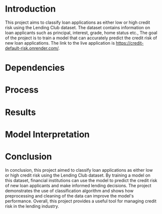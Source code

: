 # Introduction
This project aims to classify loan applications as either low or high credit risk using the Lending Club dataset. The dataset contains information on loan applicants such as principal, interest, grade, home status etc., The goal of the project is to train a model that can accurately predict the credit risk of new loan applications.
The link to the live application is https://credit-default-risk.onrender.com/.

# Dependencies

# Process

# Results

# Model Interpretation

# Conclusion
In conclusion, this project aimed to classify loan applications as either low or high credit risk using the Lending Club dataset. By training a model on this dataset, financial institutions can use the model to predict the credit risk of new loan applicants and make informed lending decisions. The project demonstrates the use of classification algorithm and shows how preprocessing and cleaning of the data can improve the model's performance. Overall, this project provides a useful tool for managing credit risk in the lending industry.
